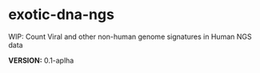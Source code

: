 # exotic-dna-ngs

WIP: Count Viral and other non-human genome signatures in Human NGS data

**VERSION:** 0.1-aplha
